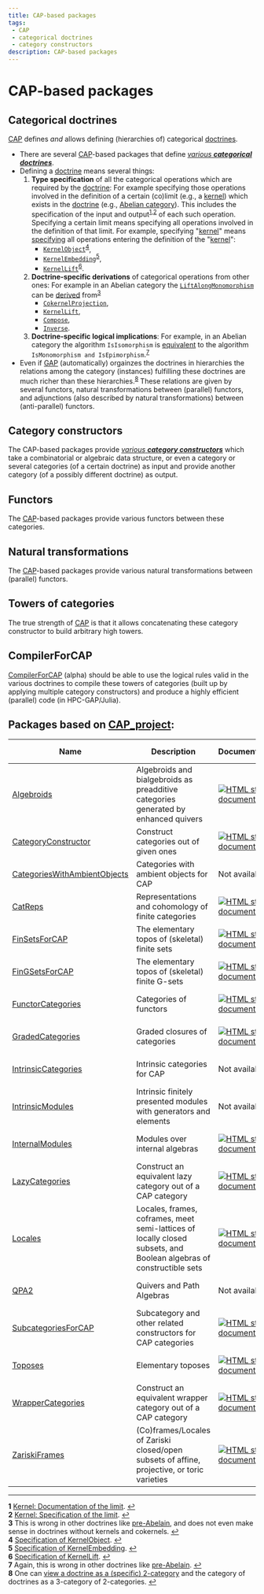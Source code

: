 ```yaml
---
title: CAP-based packages
tags:
 - CAP
 - categorical doctrines
 - category constructors
description: CAP-based packages
---
```


# CAP-based packages

## Categorical doctrines

[CAP][CAP] defines *and* allows defining (hierarchies of) categorical [doctrines][doctrine].
   * There are several [CAP][CAP]-based packages that define [*various* ***categorical doctrines***](doctrines).
   * Defining a [doctrine][doctrine] means several things:
       1. **Type specification** of all the categorical operations which are required by the [doctrine][doctrine]: For example specifying those operations involved in the definition of a certain (co)limit (e.g., a [kernel](https://ncatlab.org/nlab/show/kernel)) which exists in the [doctrine][doctrine] (e.g., [Abelian category](https://ncatlab.org/nlab/show/abelian+category)). This includes the specification of the input and output<sup id="a1">[1](#f1),</sup><sup id="a2">[2](#f2)</sup> of each such operation. Specifying a certain limit means specifying all operations involved in the definition of that limit. For example, specifying "[kernel](https://homalg-project.github.io/CAP_project/CAP/doc/chap6_mj.html#X7DCD99628504B810)" means [specifying](https://github.com/homalg-project/CAP_project/blob/61ee5d2f9c1c596b8a0ccca2682c02d7eef83cda/CAP/gap/MethodRecord.gi#L3798) all operations entering the definition of the "[kernel](https://homalg-project.github.io/CAP_project/CAP/doc/chap6_mj.html#X7DCD99628504B810)":
           - [`KernelObject`](https://homalg-project.github.io/CAP_project/CAP/doc/chap6_mj.html#X82EAD3357C9FE4C8)<sup id="a4">[4](#f4)</sup>,
           - [`KernelEmbedding`](https://homalg-project.github.io/CAP_project/CAP/doc/chap6_mj.html#X8430666980D732FB)<sup id="a5">[5](#f5)</sup>,
           - [`KernelLift`](https://homalg-project.github.io/CAP_project/CAP/doc/chap6_mj.html#X851623317C59DDE5)<sup id="a6">[6](#f6)</sup>.
       2. **Doctrine-specific derivations**  of categorical operations from other ones: For example in an Abelian category the [`LiftAlongMonomorphism`](https://homalg-project.github.io/CAP_project/CAP/doc/chap3_mj.html#X83CDF65582CD9921) can be [derived](https://github.com/homalg-project/CAP_project/blob/85d19bd33e1e3d8971d79f13cf814a5210de3392/CAP/gap/DerivedMethods.gi#L1641) from<sup id="a3">[3](#f3)</sup>
           + [`CokernelProjection`](https://homalg-project.github.io/CAP_project/CAP/doc/chap6_mj.html#X78948D7A7B52AB31),
           + [`KernelLift`](https://homalg-project.github.io/CAP_project/CAP/doc/chap6_mj.html#X851623317C59DDE5),
           + [`Compose`](https://homalg-project.github.io/CAP_project/CAP/doc/chap3_mj.html#X8244F7A0868BE27D),
           + [`Inverse`](https://homalg-project.github.io/CAP_project/CAP/doc/chap3_mj.html#X864F84C47DC1A620).
       3. **Doctrine-specific logical implications**: For example, in an Abelian category the algorithm `IsIsomorphism` is [equivalent](https://github.com/homalg-project/CAP_project/blob/85d19bd33e1e3d8971d79f13cf814a5210de3392/CAP/LogicForCategories/PredicateImplicationsForAbelianCategories.tex#L1) to the algorithm `IsMonomorphism and IsEpimorphism`.<sup id="a7">[7](#f7)</sup>
   * Even if [GAP][GAP] (automatically) orgainzes the doctrines in hierarchies the relations among the category (instances) fulfilling these doctrines are much richer than these hierarchies.<sup id="a8">[8](#f8)</sup> These relations are given by several functors, natural transformations between (parallel) functors, and adjunctions (also described by natural transformations) between (anti-parallel) functors.

## Category constructors

The CAP-based packages provide [*various* ***category constructors***](constructors) which take a combinatorial or algebraic data structure, or even a category or several categories (of a certain doctrine) as input and provide another category (of a possibly different doctrine) as output.

## Functors

The [CAP][CAP]-based packages provide various functors between these categories.

## Natural transformations

The [CAP][CAP]-based packages provide various natural transformations between (parallel) functors.

## Towers of categories

The true strength of [CAP][CAP] is that it allows concatenating these category constructor to build arbitrary high towers.

## CompilerForCAP

[CompilerForCAP](https://github.com/homalg-project/CAP_project/tree/master/CompilerForCAP) (alpha) should be able to use the logical rules valid in the various doctrines to compile these towers of categories (built up by applying multiple category constructors) and produce a highly efficient (parallel) code (in HPC-GAP/Julia).

<!-- BEGIN CAP_project USED_BY -->
## Packages based on [CAP_project](https://github.com/homalg-project/CAP_project):

| Name | Description | Documentation | Build Status | Code Coverage | Status |
| ---- | ----------- | ------------- | ------------ | ------------- | ------ |
| [Algebroids](https://github.com/homalg-project/Algebroids) | Algebroids and bialgebroids as preadditive categories generated by enhanced quivers | [![HTML stable documentation][docs-Algebroids-img]][docs-Algebroids-url] | [![Build Status][tests-Algebroids-img]][tests-Algebroids-url] | [![Code Coverage][codecov-Algebroids-img]][codecov-Algebroids-url] | dev |
| [CategoryConstructor](https://github.com/homalg-project/CategoryConstructor) | Construct categories out of given ones | [![HTML stable documentation][docs-CategoryConstructor-img]][docs-CategoryConstructor-url] | [![Build Status][tests-CategoryConstructor-img]][tests-CategoryConstructor-url] | [![Code Coverage][codecov-CategoryConstructor-img]][codecov-CategoryConstructor-url] | dev |
| [CategoriesWithAmbientObjects](https://github.com/homalg-project/CategoriesWithAmbientObjects) | Categories with ambient objects for CAP | Not available | [![Build Status][tests-CategoriesWithAmbientObjects-img]][tests-CategoriesWithAmbientObjects-url] | [![Code Coverage][codecov-CategoriesWithAmbientObjects-img]][codecov-CategoriesWithAmbientObjects-url] | dev |
| [CatReps](https://github.com/homalg-project/CatReps) | Representations and cohomology of finite categories | [![HTML stable documentation][docs-CatReps-img]][docs-CatReps-url] | [![Build Status][tests-CatReps-img]][tests-CatReps-url] | [![Code Coverage][codecov-CatReps-img]][codecov-CatReps-url] | dev |
| [FinSetsForCAP](https://github.com/homalg-project/FinSetsForCAP) | The elementary topos of (skeletal) finite sets | [![HTML stable documentation][docs-FinSetsForCAP-img]][docs-FinSetsForCAP-url] | [![Build Status][tests-FinSetsForCAP-img]][tests-FinSetsForCAP-url] | [![Code Coverage][codecov-FinSetsForCAP-img]][codecov-FinSetsForCAP-url] | dev |
| [FinGSetsForCAP](https://github.com/homalg-project/FinGSetsForCAP) | The elementary topos of (skeletal) finite G-sets | [![HTML stable documentation][docs-FinGSetsForCAP-img]][docs-FinGSetsForCAP-url] | [![Build Status][tests-FinGSetsForCAP-img]][tests-FinGSetsForCAP-url] | [![Code Coverage][codecov-FinGSetsForCAP-img]][codecov-FinGSetsForCAP-url] | dev |
| [FunctorCategories](https://github.com/homalg-project/FunctorCategories) | Categories of functors | [![HTML stable documentation][docs-FunctorCategories-img]][docs-FunctorCategories-url] | [![Build Status][tests-FunctorCategories-img]][tests-FunctorCategories-url] | [![Code Coverage][codecov-FunctorCategories-img]][codecov-FunctorCategories-url] | dev |
| [GradedCategories](https://github.com/homalg-project/GradedCategories) | Graded closures of categories | [![HTML stable documentation][docs-GradedCategories-img]][docs-GradedCategories-url] | [![Build Status][tests-GradedCategories-img]][tests-GradedCategories-url] | [![Code Coverage][codecov-GradedCategories-img]][codecov-GradedCategories-url] | dev |
| [IntrinsicCategories](https://github.com/homalg-project/IntrinsicCategories) | Intrinsic categories for CAP | Not available | [![Build Status][tests-IntrinsicCategories-img]][tests-IntrinsicCategories-url] | [![Code Coverage][codecov-IntrinsicCategories-img]][codecov-IntrinsicCategories-url] | dev |
| [IntrinsicModules](https://github.com/homalg-project/IntrinsicModules) | Intrinsic finitely presented modules with generators and elements | Not available | [![Build Status][tests-IntrinsicModules-img]][tests-IntrinsicModules-url] | [![Code Coverage][codecov-IntrinsicModules-img]][codecov-IntrinsicModules-url] | dev |
| [InternalModules](https://github.com/homalg-project/InternalModules) | Modules over internal algebras | [![HTML stable documentation][docs-InternalModules-img]][docs-InternalModules-url] | [![Build Status][tests-InternalModules-img]][tests-InternalModules-url] | [![Code Coverage][codecov-InternalModules-img]][codecov-InternalModules-url] | dev |
| [LazyCategories](https://github.com/homalg-project/LazyCategories) | Construct an equivalent lazy category out of a CAP category | [![HTML stable documentation][docs-LazyCategories-img]][docs-LazyCategories-url] | [![Build Status][tests-LazyCategories-img]][tests-LazyCategories-url] | [![Code Coverage][codecov-LazyCategories-img]][codecov-LazyCategories-url] | dev |
| [Locales](https://github.com/homalg-project/Locales) | Locales, frames, coframes, meet semi-lattices of locally closed subsets, and Boolean algebras of constructible sets | [![HTML stable documentation][docs-Locales-img]][docs-Locales-url] | [![Build Status][tests-Locales-img]][tests-Locales-url] | [![Code Coverage][codecov-Locales-img]][codecov-Locales-url] | dev |
| [QPA2](https://github.com/homalg-project/QPA2) | Quivers and Path Algebras | Not available | [![Build Status][tests-QPA2-img]][tests-QPA2-url] | [![Code Coverage][codecov-QPA2-img]][codecov-QPA2-url] | dev |
| [SubcategoriesForCAP](https://github.com/homalg-project/SubcategoriesForCAP) | Subcategory and other related constructors for CAP categories | [![HTML stable documentation][docs-SubcategoriesForCAP-img]][docs-SubcategoriesForCAP-url] | [![Build Status][tests-SubcategoriesForCAP-img]][tests-SubcategoriesForCAP-url] | [![Code Coverage][codecov-SubcategoriesForCAP-img]][codecov-SubcategoriesForCAP-url] | dev |
| [Toposes](https://github.com/homalg-project/Toposes) | Elementary toposes | [![HTML stable documentation][docs-Toposes-img]][docs-Toposes-url] | [![Build Status][tests-Toposes-img]][tests-Toposes-url] | [![Code Coverage][codecov-Toposes-img]][codecov-Toposes-url] | dev |
| [WrapperCategories](https://github.com/homalg-project/WrapperCategories) | Construct an equivalent wrapper category out of a CAP category | [![HTML stable documentation][docs-WrapperCategories-img]][docs-WrapperCategories-url] | [![Build Status][tests-WrapperCategories-img]][tests-WrapperCategories-url] | [![Code Coverage][codecov-WrapperCategories-img]][codecov-WrapperCategories-url] | dev |
| [ZariskiFrames](https://github.com/homalg-project/ZariskiFrames) | (Co)frames/Locales of Zariski closed/open subsets of affine, projective, or toric varieties | [![HTML stable documentation][docs-ZariskiFrames-img]][docs-ZariskiFrames-url] | [![Build Status][tests-ZariskiFrames-img]][tests-ZariskiFrames-url] | [![Code Coverage][codecov-ZariskiFrames-img]][codecov-ZariskiFrames-url] | dev |

[docs-Algebroids-img]: https://img.shields.io/badge/HTML-stable-blue.svg
[docs-Algebroids-url]: https://homalg-project.github.io/Algebroids/doc/chap0_mj.html

[tests-Algebroids-img]: https://github.com/homalg-project/Algebroids/workflows/Tests/badge.svg?branch=master
[tests-Algebroids-url]: https://github.com/homalg-project/Algebroids/actions?query=workflow%3ATests+branch%3Amaster

[codecov-Algebroids-img]: https://codecov.io/gh/homalg-project/Algebroids/branch/master/graph/badge.svg
[codecov-Algebroids-url]: https://codecov.io/gh/homalg-project/Algebroids

[docs-CategoryConstructor-img]: https://img.shields.io/badge/HTML-stable-blue.svg
[docs-CategoryConstructor-url]: https://homalg-project.github.io/CategoryConstructor/doc/chap0_mj.html

[tests-CategoryConstructor-img]: https://github.com/homalg-project/CategoryConstructor/workflows/Tests/badge.svg?branch=master
[tests-CategoryConstructor-url]: https://github.com/homalg-project/CategoryConstructor/actions?query=workflow%3ATests+branch%3Amaster

[codecov-CategoryConstructor-img]: https://codecov.io/gh/homalg-project/CategoryConstructor/branch/master/graph/badge.svg
[codecov-CategoryConstructor-url]: https://codecov.io/gh/homalg-project/CategoryConstructor

[tests-CategoriesWithAmbientObjects-img]: https://github.com/homalg-project/CategoriesWithAmbientObjects/workflows/Tests/badge.svg?branch=master
[tests-CategoriesWithAmbientObjects-url]: https://github.com/homalg-project/CategoriesWithAmbientObjects/actions?query=workflow%3ATests+branch%3Amaster

[codecov-CategoriesWithAmbientObjects-img]: https://codecov.io/gh/homalg-project/CategoriesWithAmbientObjects/branch/master/graph/badge.svg
[codecov-CategoriesWithAmbientObjects-url]: https://codecov.io/gh/homalg-project/CategoriesWithAmbientObjects

[docs-CatReps-img]: https://img.shields.io/badge/HTML-stable-blue.svg
[docs-CatReps-url]: https://homalg-project.github.io/CatReps/doc/chap0_mj.html

[tests-CatReps-img]: https://github.com/homalg-project/CatReps/workflows/Tests/badge.svg?branch=master
[tests-CatReps-url]: https://github.com/homalg-project/CatReps/actions?query=workflow%3ATests+branch%3Amaster

[codecov-CatReps-img]: https://codecov.io/gh/homalg-project/CatReps/branch/master/graph/badge.svg
[codecov-CatReps-url]: https://codecov.io/gh/homalg-project/CatReps

[docs-FinSetsForCAP-img]: https://img.shields.io/badge/HTML-stable-blue.svg
[docs-FinSetsForCAP-url]: https://homalg-project.github.io/FinSetsForCAP/doc/chap0_mj.html

[tests-FinSetsForCAP-img]: https://github.com/homalg-project/FinSetsForCAP/workflows/Tests/badge.svg?branch=master
[tests-FinSetsForCAP-url]: https://github.com/homalg-project/FinSetsForCAP/actions?query=workflow%3ATests+branch%3Amaster

[codecov-FinSetsForCAP-img]: https://codecov.io/gh/homalg-project/FinSetsForCAP/branch/master/graph/badge.svg
[codecov-FinSetsForCAP-url]: https://codecov.io/gh/homalg-project/FinSetsForCAP

[docs-FinGSetsForCAP-img]: https://img.shields.io/badge/HTML-stable-blue.svg
[docs-FinGSetsForCAP-url]: https://homalg-project.github.io/FinGSetsForCAP/doc/chap0_mj.html

[tests-FinGSetsForCAP-img]: https://github.com/homalg-project/FinGSetsForCAP/workflows/Tests/badge.svg?branch=master
[tests-FinGSetsForCAP-url]: https://github.com/homalg-project/FinGSetsForCAP/actions?query=workflow%3ATests+branch%3Amaster

[codecov-FinGSetsForCAP-img]: https://codecov.io/gh/homalg-project/FinGSetsForCAP/branch/master/graph/badge.svg
[codecov-FinGSetsForCAP-url]: https://codecov.io/gh/homalg-project/FinGSetsForCAP

[docs-FunctorCategories-img]: https://img.shields.io/badge/HTML-stable-blue.svg
[docs-FunctorCategories-url]: https://homalg-project.github.io/FunctorCategories/doc/chap0_mj.html

[tests-FunctorCategories-img]: https://github.com/homalg-project/FunctorCategories/workflows/Tests/badge.svg?branch=master
[tests-FunctorCategories-url]: https://github.com/homalg-project/FunctorCategories/actions?query=workflow%3ATests+branch%3Amaster

[codecov-FunctorCategories-img]: https://codecov.io/gh/homalg-project/FunctorCategories/branch/master/graph/badge.svg
[codecov-FunctorCategories-url]: https://codecov.io/gh/homalg-project/FunctorCategories

[docs-GradedCategories-img]: https://img.shields.io/badge/HTML-stable-blue.svg
[docs-GradedCategories-url]: https://homalg-project.github.io/GradedCategories/doc/chap0_mj.html

[tests-GradedCategories-img]: https://github.com/homalg-project/GradedCategories/workflows/Tests/badge.svg?branch=master
[tests-GradedCategories-url]: https://github.com/homalg-project/GradedCategories/actions?query=workflow%3ATests+branch%3Amaster

[codecov-GradedCategories-img]: https://codecov.io/gh/homalg-project/GradedCategories/branch/master/graph/badge.svg
[codecov-GradedCategories-url]: https://codecov.io/gh/homalg-project/GradedCategories

[tests-IntrinsicCategories-img]: https://github.com/homalg-project/IntrinsicCategories/workflows/Tests/badge.svg?branch=master
[tests-IntrinsicCategories-url]: https://github.com/homalg-project/IntrinsicCategories/actions?query=workflow%3ATests+branch%3Amaster

[codecov-IntrinsicCategories-img]: https://codecov.io/gh/homalg-project/IntrinsicCategories/branch/master/graph/badge.svg
[codecov-IntrinsicCategories-url]: https://codecov.io/gh/homalg-project/IntrinsicCategories

[tests-IntrinsicModules-img]: https://github.com/homalg-project/IntrinsicModules/workflows/Tests/badge.svg?branch=master
[tests-IntrinsicModules-url]: https://github.com/homalg-project/IntrinsicModules/actions?query=workflow%3ATests+branch%3Amaster

[codecov-IntrinsicModules-img]: https://codecov.io/gh/homalg-project/IntrinsicModules/branch/master/graph/badge.svg
[codecov-IntrinsicModules-url]: https://codecov.io/gh/homalg-project/IntrinsicModules

[docs-InternalModules-img]: https://img.shields.io/badge/HTML-stable-blue.svg
[docs-InternalModules-url]: https://homalg-project.github.io/InternalModules/doc/chap0_mj.html

[tests-InternalModules-img]: https://github.com/homalg-project/InternalModules/workflows/Tests/badge.svg?branch=master
[tests-InternalModules-url]: https://github.com/homalg-project/InternalModules/actions?query=workflow%3ATests+branch%3Amaster

[codecov-InternalModules-img]: https://codecov.io/gh/homalg-project/InternalModules/branch/master/graph/badge.svg
[codecov-InternalModules-url]: https://codecov.io/gh/homalg-project/InternalModules

[docs-LazyCategories-img]: https://img.shields.io/badge/HTML-stable-blue.svg
[docs-LazyCategories-url]: https://homalg-project.github.io/LazyCategories/doc/chap0_mj.html

[tests-LazyCategories-img]: https://github.com/homalg-project/LazyCategories/workflows/Tests/badge.svg?branch=master
[tests-LazyCategories-url]: https://github.com/homalg-project/LazyCategories/actions?query=workflow%3ATests+branch%3Amaster

[codecov-LazyCategories-img]: https://codecov.io/gh/homalg-project/LazyCategories/branch/master/graph/badge.svg
[codecov-LazyCategories-url]: https://codecov.io/gh/homalg-project/LazyCategories

[docs-Locales-img]: https://img.shields.io/badge/HTML-stable-blue.svg
[docs-Locales-url]: https://homalg-project.github.io/Locales/doc/chap0_mj.html

[tests-Locales-img]: https://github.com/homalg-project/Locales/workflows/Tests/badge.svg?branch=master
[tests-Locales-url]: https://github.com/homalg-project/Locales/actions?query=workflow%3ATests+branch%3Amaster

[codecov-Locales-img]: https://codecov.io/gh/homalg-project/Locales/branch/master/graph/badge.svg
[codecov-Locales-url]: https://codecov.io/gh/homalg-project/Locales

[tests-QPA2-img]: https://github.com/homalg-project/QPA2/workflows/Tests/badge.svg?branch=master
[tests-QPA2-url]: https://github.com/homalg-project/QPA2/actions?query=workflow%3ATests+branch%3Amaster

[codecov-QPA2-img]: https://codecov.io/gh/homalg-project/QPA2/branch/master/graph/badge.svg
[codecov-QPA2-url]: https://codecov.io/gh/homalg-project/QPA2

[docs-SubcategoriesForCAP-img]: https://img.shields.io/badge/HTML-stable-blue.svg
[docs-SubcategoriesForCAP-url]: https://homalg-project.github.io/SubcategoriesForCAP/doc/chap0_mj.html

[tests-SubcategoriesForCAP-img]: https://github.com/homalg-project/SubcategoriesForCAP/workflows/Tests/badge.svg?branch=master
[tests-SubcategoriesForCAP-url]: https://github.com/homalg-project/SubcategoriesForCAP/actions?query=workflow%3ATests+branch%3Amaster

[codecov-SubcategoriesForCAP-img]: https://codecov.io/gh/homalg-project/SubcategoriesForCAP/branch/master/graph/badge.svg
[codecov-SubcategoriesForCAP-url]: https://codecov.io/gh/homalg-project/SubcategoriesForCAP

[docs-Toposes-img]: https://img.shields.io/badge/HTML-stable-blue.svg
[docs-Toposes-url]: https://homalg-project.github.io/Toposes/doc/chap0_mj.html

[tests-Toposes-img]: https://github.com/homalg-project/Toposes/workflows/Tests/badge.svg?branch=master
[tests-Toposes-url]: https://github.com/homalg-project/Toposes/actions?query=workflow%3ATests+branch%3Amaster

[codecov-Toposes-img]: https://codecov.io/gh/homalg-project/Toposes/branch/master/graph/badge.svg
[codecov-Toposes-url]: https://codecov.io/gh/homalg-project/Toposes

[docs-WrapperCategories-img]: https://img.shields.io/badge/HTML-stable-blue.svg
[docs-WrapperCategories-url]: https://homalg-project.github.io/WrapperCategories/doc/chap0_mj.html

[tests-WrapperCategories-img]: https://github.com/homalg-project/WrapperCategories/workflows/Tests/badge.svg?branch=master
[tests-WrapperCategories-url]: https://github.com/homalg-project/WrapperCategories/actions?query=workflow%3ATests+branch%3Amaster

[codecov-WrapperCategories-img]: https://codecov.io/gh/homalg-project/WrapperCategories/branch/master/graph/badge.svg
[codecov-WrapperCategories-url]: https://codecov.io/gh/homalg-project/WrapperCategories

[docs-ZariskiFrames-img]: https://img.shields.io/badge/HTML-stable-blue.svg
[docs-ZariskiFrames-url]: https://homalg-project.github.io/ZariskiFrames/doc/chap0_mj.html

[tests-ZariskiFrames-img]: https://github.com/homalg-project/ZariskiFrames/workflows/Tests/badge.svg?branch=master
[tests-ZariskiFrames-url]: https://github.com/homalg-project/ZariskiFrames/actions?query=workflow%3ATests+branch%3Amaster

[codecov-ZariskiFrames-img]: https://codecov.io/gh/homalg-project/ZariskiFrames/branch/master/graph/badge.svg
[codecov-ZariskiFrames-url]: https://codecov.io/gh/homalg-project/ZariskiFrames

<!-- END CAP_project USED_BY -->

---

<b id="f1">1</b> [Kernel: Documentation of the limit](https://homalg-project.github.io/CAP_project/CAP/doc/chap6_mj.html#X7DCD99628504B810). [↩](#a1)<br>
<b id="f2">2</b> [Kernel: Specification of the limit](https://github.com/homalg-project/CAP_project/blob/61ee5d2f9c1c596b8a0ccca2682c02d7eef83cda/CAP/gap/MethodRecord.gi#L3798). [↩](#a2)<br>
<b id="f3">3</b> This is wrong in other doctrines like [pre-Abelain](https://ncatlab.org/nlab/show/pre-abelian+category), and does not even make sense in doctrines without kernels and cokernels. [↩](#a3)<br>
<b id="f4">4</b> [Specification of KernelObject](https://github.com/homalg-project/CAP_project/blob/61ee5d2f9c1c596b8a0ccca2682c02d7eef83cda/CAP/gap/MethodRecord.gi#L265). [↩](#a4)<br>
<b id="f5">5</b> [Specification of KernelEmbedding](https://github.com/homalg-project/CAP_project/blob/61ee5d2f9c1c596b8a0ccca2682c02d7eef83cda/CAP/gap/MethodRecord.gi#L273). [↩](#a5)<br>
<b id="f6">6</b> [Specification of KernelLift](https://github.com/homalg-project/CAP_project/blob/61ee5d2f9c1c596b8a0ccca2682c02d7eef83cda/CAP/gap/MethodRecord.gi#L311). [↩](#a6)<br>
<b id="f7">7</b> Again, this is wrong in other doctrines like [pre-Abelain](https://ncatlab.org/nlab/show/pre-abelian+category). [↩](#a7)<br>
<b id="f8">8</b> One can [view a doctrine as a (specific) 2-category](https://ncatlab.org/nlab/show/doctrine#as_2categories) and the category of doctrines as a 3-category of 2-categories. [↩](#a8)<br>

<!-- BEGIN FOOTER -->

[GAP]: https://www.gap-system.org/

[CAP_project]: https://github.com/homalg-project/CAP_project/

[CAP]: https://github.com/homalg-project/CAP_project/tree/master/CAP/

[MonoidalCategories]: https://github.com/homalg-project/CAP_project/tree/master/MonoidalCategories/

[TriangulatedCategories]: https://github.com/homalg-project/HigherHomologicalAlgebra/tree/master/TriangulatedCategories/

[Toposes]: https://github.com/homalg-project/Toposes/

[Locales]: https://github.com/homalg-project/Locales

[doctrine]: https://ncatlab.org/nlab/show/doctrine/

[thin]: https://ncatlab.org/nlab/show/thin+category/

<!-- END FOOTER -->
